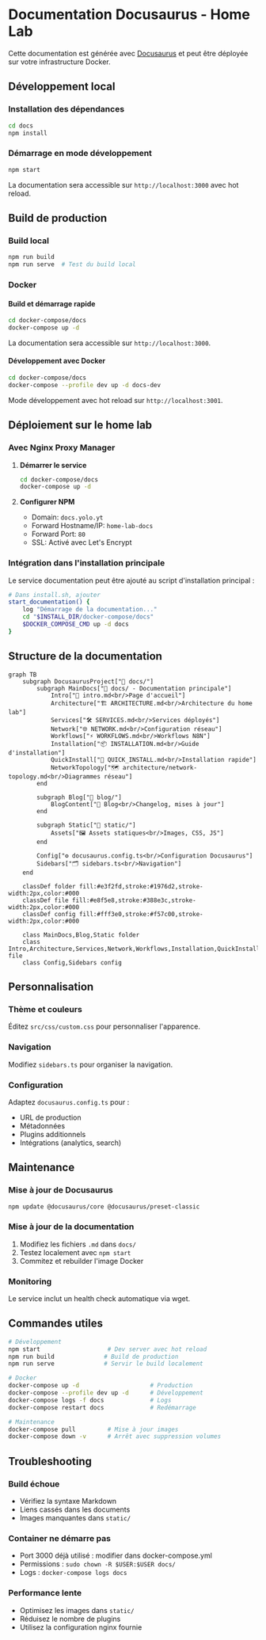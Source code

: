 # Documentation Docusaurus - Home Lab

Cette documentation est générée avec [Docusaurus](https://docusaurus.io/) et peut être déployée sur votre infrastructure Docker.

## Développement local

### Installation des dépendances
```bash
cd docs
npm install
```

### Démarrage en mode développement
```bash
npm start
```

La documentation sera accessible sur `http://localhost:3000` avec hot reload.

## Build de production

### Build local
```bash
npm run build
npm run serve  # Test du build local
```

### Docker

#### Build et démarrage rapide
```bash
cd docker-compose/docs
docker-compose up -d
```

La documentation sera accessible sur `http://localhost:3000`.

#### Développement avec Docker
```bash
cd docker-compose/docs
docker-compose --profile dev up -d docs-dev
```

Mode développement avec hot reload sur `http://localhost:3001`.

## Déploiement sur le home lab

### Avec Nginx Proxy Manager

1. **Démarrer le service**
   ```bash
   cd docker-compose/docs
   docker-compose up -d
   ```

2. **Configurer NPM**
   - Domain: `docs.yolo.yt`
   - Forward Hostname/IP: `home-lab-docs`
   - Forward Port: `80`
   - SSL: Activé avec Let's Encrypt

### Intégration dans l'installation principale

Le service documentation peut être ajouté au script d'installation principal :

```bash
# Dans install.sh, ajouter
start_documentation() {
    log "Démarrage de la documentation..."
    cd "$INSTALL_DIR/docker-compose/docs"
    $DOCKER_COMPOSE_CMD up -d docs
}
```

## Structure de la documentation

```mermaid
graph TB
    subgraph DocusaurusProject["📁 docs/"]
        subgraph MainDocs["📁 docs/ - Documentation principale"]
            Intro["📄 intro.md<br/>Page d'accueil"]
            Architecture["🏗️ ARCHITECTURE.md<br/>Architecture du home lab"]
            Services["🛠️ SERVICES.md<br/>Services déployés"]
            Network["🌐 NETWORK.md<br/>Configuration réseau"]
            Workflows["⚡ WORKFLOWS.md<br/>Workflows N8N"]
            Installation["📦 INSTALLATION.md<br/>Guide d'installation"]
            QuickInstall["🚀 QUICK_INSTALL.md<br/>Installation rapide"]
            NetworkTopology["🗺️ architecture/network-topology.md<br/>Diagrammes réseau"]
        end
        
        subgraph Blog["📁 blog/"]
            BlogContent["📝 Blog<br/>Changelog, mises à jour"]
        end
        
        subgraph Static["📁 static/"]
            Assets["🖼️ Assets statiques<br/>Images, CSS, JS"]
        end
        
        Config["⚙️ docusaurus.config.ts<br/>Configuration Docusaurus"]
        Sidebars["🗂️ sidebars.ts<br/>Navigation"]
    end
    
    classDef folder fill:#e3f2fd,stroke:#1976d2,stroke-width:2px,color:#000
    classDef file fill:#e8f5e8,stroke:#388e3c,stroke-width:2px,color:#000
    classDef config fill:#fff3e0,stroke:#f57c00,stroke-width:2px,color:#000
    
    class MainDocs,Blog,Static folder
    class Intro,Architecture,Services,Network,Workflows,Installation,QuickInstall,NetworkTopology,BlogContent,Assets file
    class Config,Sidebars config
```

## Personnalisation

### Thème et couleurs
Éditez `src/css/custom.css` pour personnaliser l'apparence.

### Navigation
Modifiez `sidebars.ts` pour organiser la navigation.

### Configuration
Adaptez `docusaurus.config.ts` pour :
- URL de production
- Métadonnées
- Plugins additionnels
- Intégrations (analytics, search)

## Maintenance

### Mise à jour de Docusaurus
```bash
npm update @docusaurus/core @docusaurus/preset-classic
```

### Mise à jour de la documentation
1. Modifiez les fichiers `.md` dans `docs/`
2. Testez localement avec `npm start`
3. Commitez et rebuilder l'image Docker

### Monitoring
Le service inclut un health check automatique via wget.

## Commandes utiles

```bash
# Développement
npm start                   # Dev server avec hot reload
npm run build              # Build de production
npm run serve              # Servir le build localement

# Docker
docker-compose up -d                    # Production
docker-compose --profile dev up -d      # Développement
docker-compose logs -f docs             # Logs
docker-compose restart docs             # Redémarrage

# Maintenance
docker-compose pull         # Mise à jour images
docker-compose down -v      # Arrêt avec suppression volumes
```

## Troubleshooting

### Build échoue
- Vérifiez la syntaxe Markdown
- Liens cassés dans les documents
- Images manquantes dans `static/`

### Container ne démarre pas
- Port 3000 déjà utilisé : modifier dans docker-compose.yml
- Permissions : `sudo chown -R $USER:$USER docs/`
- Logs : `docker-compose logs docs`

### Performance lente
- Optimisez les images dans `static/`
- Réduisez le nombre de plugins
- Utilisez la configuration nginx fournie